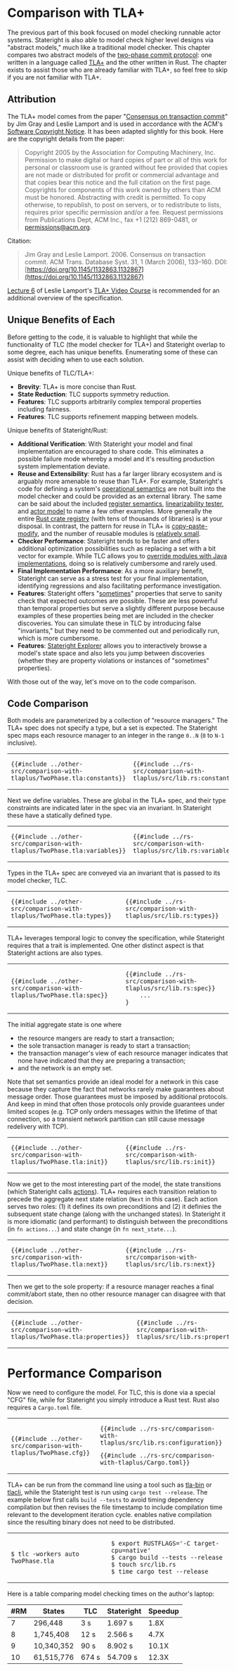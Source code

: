# Comparison with TLA+

The previous part of this book focused on model checking runnable actor
systems.  Stateright is also able to model check higher level designs via
"abstract models," much like a traditional model checker. This chapter compares
two abstract models of the [two-phase commit
protocol](https://en.wikipedia.org/wiki/Two-phase_commit_protocol): one written
in a language called [TLA+](https://en.wikipedia.org/wiki/TLA%2B) and the other
written in Rust. The chapter exists to assist those who are already familiar
with TLA+, so feel free to skip if you are not familiar with TLA+.

## Attribution

The TLA+ model comes from the paper "[Consensus on transaction
commit](https://www.microsoft.com/en-us/research/wp-content/uploads/2016/02/tr-2003-96.pdf)"
by Jim Gray and Leslie Lamport and is used in accordance with the ACM's
[Software Copyright
Notice](https://www.acm.org/publications/policies/software-copyright-notice).
It has been adapted slightly for this book. Here are the copyright details from
the paper:

> Copyright 2005 by the Association for Computing Machinery, Inc. Permission
to make digital or hard copies of part or all of this work for personal or
classroom use is granted without fee provided that copies are not made or
distributed for profit or  commercial  advantage and  that  copies  bear this
notice  and  the  full  citation on the first page.  Copyrights for components
of this work owned by others than ACM must be honored.  Abstracting with credit
is permitted.  To copy otherwise, to republish, to post on servers, or to
redistribute to lists, requires prior specific permission and/or a fee.
Request permissions from Publications Dept, ACM Inc., fax +1 (212) 869-0481, or
[permissions@acm.org](mailto:permissions@acm.org).

Citation:

> Jim Gray and Leslie Lamport. 2006. Consensus on transaction commit. ACM
Trans. Database Syst. 31, 1 (March 2006), 133–160.
DOI:[https://doi.org/10.1145/1132863.1132867](https://doi.org/10.1145/1132863.1132867)

[Lecture 6](https://lamport.azurewebsites.net/video/video6.html) of Leslie
Lamport's [TLA+ Video
Course](https://lamport.azurewebsites.net/video/videos.html) is recommended for
an additional overview of the specification.

## Unique Benefits of Each

Before getting to the code, it is valuable to highlight that while the
functionality of TLC (the model checker for TLA+) and Stateright overlap to
some degree, each has unique benefits. Enumerating some of these can assist
with deciding when to use each solution.

Unique benefits of TLC/TLA+:

- **Brevity**: TLA+ is more concise than Rust.
- **State Reduction**: TLC supports symmetry reduction.
- **Features**: TLC supports arbitrarily complex temporal properties including
  fairness.
- **Features**: TLC supports refinement mapping between models.

Unique benefits of Stateright/Rust:

- **Additional Verification**: With Stateright your model and final
  implementation are encouraged to share code. This eliminates a possible
  failure mode whereby a model and it's resulting production system
  implementation deviate.
- **Reuse and Extensibility**: Rust has a far larger library ecosystem and is
  arguably more amenable to reuse than TLA+. For example, Stateright's code for
  defining a system's [operational
  semantics](https://docs.rs/stateright/latest/stateright/semantics/index.html)
  are not built into the model checker and could be provided as an external
  library. The same can be said about the included [register
  semantics](https://docs.rs/stateright/latest/stateright/semantics/register/index.html),
  [linearizability
  tester](https://docs.rs/stateright/latest/stateright/semantics/struct.LinearizabilityTester.html),
  and [actor
  model](https://docs.rs/stateright/latest/stateright/actor/index.html) to name
  a few other examples. More generally the entire [Rust crate
  registry](https://crates.io/) (with tens of thousands of libraries) is at
  your disposal. In contrast, the pattern for reuse in TLA+ is
  [copy-paste-modify](https://groups.google.com/g/tlaplus/c/BHBNTkJ2QFE/m/meTQs4pHBwAJ),
  and the number of reusable modules is [relatively
  small](https://github.com/tlaplus/CommunityModules).
- **Checker Performance**: Stateright tends to be faster and offers additional
  optimization possibilities such as replacing a set with a bit vector for
  example. While TLC allows you to [override modules with Java
  implementations](https://stackoverflow.com/questions/53908653/use-module-overloading-to-implement-a-hash-function-in-tla),
  doing so is relatively cumbersome and rarely used.
- **Final Implementation Performance**: As a more auxiliary benefit, Stateright
  can serve as a stress test for your final implementation, identifying
  regressions and also facilitating performance investigation.
- **Features**: Stateright offers
  "[sometimes](https://docs.rs/stateright/latest/stateright/struct.Property.html#method.sometimes)"
  properties that serve to sanity check that expected outcomes are possible.
  These are less powerful than temporal properties but serve a slightly
  different purpose because examples of these properties being met are included
  in the checker discoveries. You can simulate these in TLC by introducing
  false "invariants," but they need to be commented out and periodically run,
  which is more cumbersome.
- **Features**: [Stateright
  Explorer](https://docs.rs/stateright/latest/stateright/struct.CheckerBuilder.html#method.serve)
  allows you to interactively browse a model's state space and also lets you
  jump between discoveries (whether they are property violations or instances
  of "sometimes" properties).

With those out of the way, let's move on to the code comparison.

## Code Comparison

Both models are parameterized by a collection of "resource managers." The TLA+
spec does not specify a type, but a set is expected. The Stateright spec maps
each resource manager to an integer in the range `0..N` (`0` to `N-1` inclusive).

<table><tr><td>

```ignore,noplayground
{{#include ../other-src/comparison-with-tlaplus/TwoPhase.tla:constants}}
```

</td><td>

```rust,ignore,noplayground
{{#include ../rs-src/comparison-with-tlaplus/src/lib.rs:constants}}
```

</td></tr></table>

Next we define variables. These are global in the TLA+ spec, and their type
constraints are indicated later in the spec via an invariant. In Stateright
these have a statically defined type.

<table><tr><td>

```ignore,noplayground
{{#include ../other-src/comparison-with-tlaplus/TwoPhase.tla:variables}}
```

</td><td>

```rust,ignore,noplayground
{{#include ../rs-src/comparison-with-tlaplus/src/lib.rs:variables}}
```

</td></tr></table>

Types in the TLA+ spec are conveyed via an invariant that is passed to its
model checker, TLC.

<table><tr><td>

```ignore,noplayground
{{#include ../other-src/comparison-with-tlaplus/TwoPhase.tla:types}}
```

</td><td>

```rust,ignore,noplayground
{{#include ../rs-src/comparison-with-tlaplus/src/lib.rs:types}}
```

</td></tr></table>

TLA+ leverages temporal logic to convey the specification, while Stateright
requires that a trait is implemented. One other distinct aspect is that
Stateright actions are also types.

<table><tr><td>

```ignore,noplayground
{{#include ../other-src/comparison-with-tlaplus/TwoPhase.tla:spec}}
```

</td><td>

```rust,ignore,noplayground
{{#include ../rs-src/comparison-with-tlaplus/src/lib.rs:spec}}
    ...
}
```

</td></tr></table>

The initial aggregate state is one where

- the resource mangers are ready to start a transaction;
- the sole transaction manager is ready to start a transaction;
- the transaction manager's view of each resource manager indicates that none
  have indicated that they are preparing a transaction;
- and the network is an empty set.

Note that set semantics provide an ideal model for a network in this case
because they capture the fact that networks rarely make guarantees about
message order.  Those guarantees must be imposed by additional protocols. And
keep in mind that often those protocols only provide guarantees under limited
scopes (e.g. TCP only orders messages within the lifetime of that connection,
so a transient network partition can still cause message redelivery with TCP).

<table><tr><td>

```ignore,noplayground
{{#include ../other-src/comparison-with-tlaplus/TwoPhase.tla:init}}
```

</td><td>

```rust,ignore,noplayground
{{#include ../rs-src/comparison-with-tlaplus/src/lib.rs:init}}
```

</td></tr></table>

Now we get to the most interesting part of the model, the state transitions
(which Stateright calls
[actions](https://docs.rs/stateright/latest/stateright/trait.Model.html#tymethod.actions)).
TLA+ requires each transition relation to precede the aggregate next state
relation (`Next` in this case). Each action serves two roles: (1) it defines
its own preconditions and (2) it definies the subsequent state change (along
with the unchanged states). In Stateright it is more idiomatic (and performant)
to distinguish between the preconditions (in `fn actions...`) and state change
(in `fn next_state...`).

<table><tr><td>

```ignore,noplayground
{{#include ../other-src/comparison-with-tlaplus/TwoPhase.tla:next}}
```

</td><td>

```rust,ignore,noplayground
{{#include ../rs-src/comparison-with-tlaplus/src/lib.rs:next}}
```

</td></tr></table>

Then we get to the sole property: if a resource manager reaches a final
commit/abort state, then no other resource manager can disagree with that
decision.

<table><tr><td>

```ignore,noplayground
{{#include ../other-src/comparison-with-tlaplus/TwoPhase.tla:properties}}
```

</td><td>

```rust,ignore,noplayground
{{#include ../rs-src/comparison-with-tlaplus/src/lib.rs:properties}}
```

</td></tr></table>

# Performance Comparison

Now we need to configure the model. For TLC, this is done via a special "CFG"
file, while for Stateright you simply introduce a Rust test. Rust also requires
a `Cargo.toml` file.

<table><tr><td>

```ignore,noplayground
{{#include ../other-src/comparison-with-tlaplus/TwoPhase.cfg}}
```

</td><td>

```rust,ignore,noplayground
{{#include ../rs-src/comparison-with-tlaplus/src/lib.rs:configuration}}
```

```rust,ignore,noplayground
{{#include ../rs-src/comparison-with-tlaplus/Cargo.toml}}
```

</td></tr></table>

TLA+ can be run from the command line using a tool such as
[tla-bin](https://github.com/pmer/tla-bin) or
[tlacli](https://github.com/hwayne/tlacli), while the Stateright test is run
using `cargo test --release`. The example below first calls `build --tests` to
avoid timing dependency compilation but then revises the file timestamp to
include compilation time relevant to the development iteration cycle.
enables native compilation since the resulting binary does not need to be
distributed.

<table><tr><td>

```ignore,noplayground
$ tlc -workers auto TwoPhase.tla  
```

</td><td>

```ignore,noplayground
$ export RUSTFLAGS='-C target-cpu=native'  
$ cargo build --tests --release
$ touch src/lib.rs
$ time cargo test --release
```

</td></tr></table>

Here is a table comparing model checking times on the author's laptop:

| #RM | States     | TLC   | Stateright | Speedup |
|-----|------------|-------|------------|---------|
| 7   | 296,448    | 3 s   | 1.697 s    | 1.8X    |
| 8   | 1,745,408  | 12 s  | 2.566 s    | 4.7X    |
| 9   | 10,340,352 | 90 s  | 8.902 s    | 10.1X   |
| 10  | 61,515,776 | 674 s | 54.709 s   | 12.3X   |
